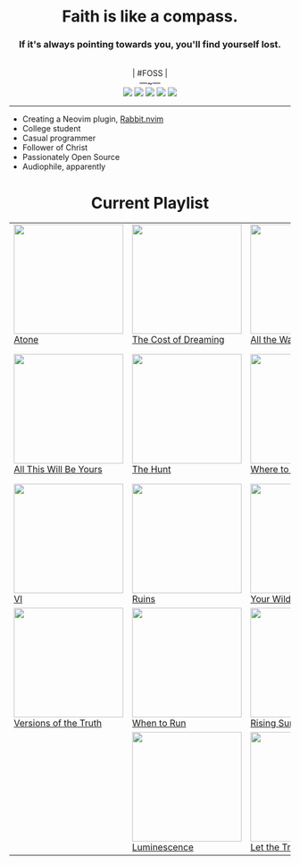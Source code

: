 
<div align="center">
  <h1>
    Faith is like a compass.
  </h1>
  <h3>
    If it's always pointing towards you, you'll find yourself lost.
  </h3>
  <br>
  <img src="https://abs-0.twimg.com/emoji/v2/svg/1f1fa-1f1f8.svg" height="14px"/> | #FOSS | <img src="https://abs.twimg.com/responsive-web/client-web/1f52b.1465b29a.svg" height="14px"/><br>
  —~—<br>
  <a href="https://x.com/voxelprismatic"><img 
    src="https://img.shields.io/badge/VoxelPrismatic-white?style=flat&logo=x&logoColor=white&labelColor=black"
  /></a>
  <a href="https://discord.com"><img
    src="https://img.shields.io/badge/VoxelPrismatic-white?style=flat&logo=discord&logoColor=white&labelColor=blue"
  /></a>
  <a href="https://patreon.com/voxelprismatic"><img
    src="https://img.shields.io/badge/VoxelPrismatic-white?style=flat&logo=patreon&logoColor=white&labelColor=red"
  /></a>
  <a href="https://cash.app/$VoxelPrismatic"><img
    src="https://img.shields.io/badge/VoxelPrismatic-white?style=flat&logo=cashapp&logoColor=white&labelColor=green"
/></a>
  <a href="https://github.com/voxelprismatic"><img
    src="https://img.shields.io/badge/VoxelPrismatic-white?style=flat&logo=github&logoColor=white&labelColor=grey"
  /></a>
</div>

<hr/>

- Creating a Neovim plugin, [Rabbit.nvim](https://github.com/voxelprismatic/rabbit.nvim)
- College student
- Casual programmer
- Follower of Christ
- Passionately Open Source
- Audiophile, apparently

<div align="center">
  <h1>Current Playlist</h1>
  <table>
    <tr>
      <td>
        <a href="https://kscopemusic.bandcamp.com/album/atone-expanded-edition" target="_blank">
          <img src="https://f4.bcbits.com/img/a1286739466_10.jpg" width="196px"/><br/>
          Atone
        </a>
      </td>
      <td>
        <a href="https://kscopemusic.bandcamp.com/album/the-cost-of-dreaming" target="_blank">
          <img src="https://f4.bcbits.com/img/a0091145112_10.jpg" width="196px"/><br/>
          The Cost of Dreaming
        </a>
      </td>
      <td>
        <a href="https://kscopemusic.bandcamp.com/album/all-the-wars" target="_blank">
          <img src="https://f4.bcbits.com/img/a4132842949_10.jpg" width="196px"/><br/>
          All the Wars
        </a>
      </td>
      <td>
        <a href="https://kscopemusic.bandcamp.com/album/dissolution" target="_blank">
          <img src="https://f4.bcbits.com/img/a3906062646_10.jpg" width="196px"/><br/>
          Dissolution
        </a>
      </td>
    </tr>
    <tr>
      <td>
        <a href="https://kscopemusic.bandcamp.com/album/all-this-will-be-yours" target="_blank">
          <img src="https://f4.bcbits.com/img/a2775032393_10.jpg" width="196px"/><br/>
          All This Will Be Yours
        </a>
      </td>
      <td>
        <a href="https://deepelmrecords.bandcamp.com/album/the-hunt" target="_blank">
          <img src="https://f4.bcbits.com/img/a2345326046_10.jpg" width="196px"/><br/>
          The Hunt
        </a>
      </td>
      <td>
        <a href="https://deepelmrecords.bandcamp.com/album/where-to-hide" target="_blank">
          <img src="https://f4.bcbits.com/img/a0412640049_10.jpg" width="196px"/><br/>
          Where to Hide
        </a>
      </td>
      <td>
        <a href="https://deepelmrecords.bandcamp.com/album/who-you-are-is-not-enough" target="_blank">
          <img src="https://f4.bcbits.com/img/a0263193674_10.jpg" width="196px"/><br/>
          Who You Are is not Enough
        </a>
      </td>
    </tr>
    <tr>
      <td>
        <a href="https://deepelmrecords.bandcamp.com/album/vi" target="_blank">
          <img src="https://f4.bcbits.com/img/a2568039307_10.jpg" width="196px"/><br/>
          VI
        </a>
      </td>
      <td>
        <a href="https://kscopemusic.bandcamp.com/album/ruins" target="_blank">
          <img src="https://f4.bcbits.com/img/a3617147731_10.jpg" width="196px"/><br/>
          Ruins
        </a>
      </td>
      <td>
        <a href="https://kscopemusic.bandcamp.com/album/your-wilderness" target="_blank">
          <img src="https://f4.bcbits.com/img/a0782605810_10.jpg" width="196px"/><br/>
          Your Wilderness
        </a>
      </td>
      <td>
        <a href="https://kscopemusic.bandcamp.com/album/nothing-but-the-truth" target="_blank">
          <img src="https://f4.bcbits.com/img/a0725378087_10.jpg" width="196px"/><br/>
          Nothing But the Truth
        </a>
      </td>
    </tr>
    <tr>
      <td>
        <a href="https://kscopemusic.bandcamp.com/album/versions-of-the-truth" target="_blank">
          <img src="https://f4.bcbits.com/img/a3788685040_10.jpg" width="196px"/><br/>
          Versions of the Truth
        </a>
      </td>
      <td>
        <a href="https://deepelmrecords.bandcamp.com/album/when-to-run" target="_blank">
          <img src="https://f4.bcbits.com/img/a1478390910_10.jpg" width="196px"/><br/>
          When to Run
        </a>
      </td>
      <td>
        <a href="https://kscopemusic.bandcamp.com/album/rising-sun" target="_blank">
          <img src="https://f4.bcbits.com/img/a0441544812_10.jpg" width="196px"/><br/>
          Rising Sun
        </a>
      </td>
      <td>
        <a href="https://kscopemusic.bandcamp.com/album/it-leads-to-this" target="_blank">
          <img src="https://f4.bcbits.com/img/a2988136713_10.jpg" width="196px"/><br/>
          It Leads to This
        </a>
      </td>
    </tr>
    <tr>
      <td></td>
      <td>
        <a href="https://kscopemusic.bandcamp.com/album/luminescence" target="_blank">
          <img src="https://f4.bcbits.com/img/a1922605869_10.jpg" width="196px"/><br/>
          Luminescence
        </a>
      </td>
      <td>
        <a href="https://earthside.bandcamp.com/album/let-the-truth-speak" target="_blank">
          <img src="https://f4.bcbits.com/img/a2389434154_10.jpg" width="196px"/><br/>
          Let the Truth Speak
        </a>
      </td>
      <td></td>
    </tr>
</table>
</div>
